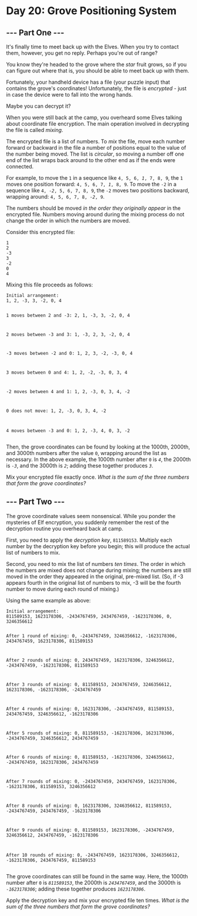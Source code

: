 #  Day 20: Grove Positioning System

<main>
<article class="day-desc"><h2>--- Part One ---</h2><p>It's finally time to meet back up with the Elves. When you try to contact them, however, you get no reply. Perhaps you're out of range?</p>
<p>You know they're headed to the grove where the <em class="star">star</em> fruit grows, so if you can figure out where that is, you should be able to meet back up with them.</p>
<p>Fortunately, your handheld device has a file (your puzzle input) that contains the grove's coordinates! Unfortunately, the file is <em>encrypted</em> - just in case the device were to fall into the wrong hands.</p>
<p>Maybe you can <span title="You once again make a mental note to remind the Elves later not to invent their own cryptographic functions.">decrypt</span> it?</p>
<p>When you were still back at the camp, you overheard some Elves talking about coordinate file encryption. The main operation involved in decrypting the file is called <em>mixing</em>.</p>
<p>The encrypted file is a list of numbers. To <em>mix</em> the file, move each number forward or backward in the file a number of positions equal to the value of the number being moved. The list is <em>circular</em>, so moving a number off one end of the list wraps back around to the other end as if the ends were connected.</p>
<p>For example, to move the <code>1</code> in a sequence like <code>4, 5, 6, <em>1</em>, 7, 8, 9</code>, the <code>1</code> moves one position forward: <code>4, 5, 6, 7, <em>1</em>, 8, 9</code>. To move the <code>-2</code> in a sequence like <code>4, <em>-2</em>, 5, 6, 7, 8, 9</code>, the <code>-2</code> moves two positions backward, wrapping around: <code>4, 5, 6, 7, 8, <em>-2</em>, 9</code>.</p>
<p>The numbers should be moved <em>in the order they originally appear</em> in the encrypted file. 
Numbers moving around during the mixing process do not change the order in which the numbers are moved.</p>
<p>Consider this encrypted file:</p>
<pre><code>1
2
-3
3
-2
0
4
</code></pre>
<p>Mixing this file proceeds as follows:</p>
<pre><code>Initial arrangement:
1, 2, -3, 3, -2, 0, 4

1 moves between 2 and -3:
2, 1, -3, 3, -2, 0, 4

2 moves between -3 and 3:
1, -3, 2, 3, -2, 0, 4

-3 moves between -2 and 0:
1, 2, 3, -2, -3, 0, 4

3 moves between 0 and 4:
1, 2, -2, -3, 0, 3, 4

-2 moves between 4 and 1:
1, 2, -3, 0, 3, 4, -2

0 does not move:
1, 2, -3, 0, 3, 4, -2

4 moves between -3 and 0:
1, 2, -3, 4, 0, 3, -2
</code></pre>
<p>Then, the grove coordinates can be found by looking at the 1000th, 2000th, and 3000th numbers after the value 
<code>0</code>, wrapping around the list as necessary. In the above example, the 1000th number after 
<code>0</code> is <code><em>4</em></code>, the 2000th is <code><em>-3</em></code>, and the 3000th is 
<code><em>2</em></code>; adding these together produces <code><em>3</em></code>.</p>
<p>Mix your encrypted file exactly once. <em>What is the sum of the three numbers that form the grove coordinates?</em></p>
<article class="day-desc"><h2 id="part2">--- Part Two ---</h2>
<p>The grove coordinate values seem nonsensical. While you ponder the mysteries of Elf encryption, 
you suddenly remember the rest of the decryption routine you overheard back at camp.</p>
<p>First, you need to apply the <em>decryption key</em>, <code>811589153</code>. 
Multiply each number by the decryption key before you begin; this will produce the actual list of numbers to mix.</p>
<p>Second, you need to mix the list of numbers <em>ten times</em>. 
The order in which the numbers are mixed does not change during mixing; 
the numbers are still moved in the order they appeared in the original, pre-mixed list. 
(So, if -3 appears fourth in the original list of numbers to mix, 
-3 will be the fourth number to move during each round of mixing.)</p>
<p>Using the same example as above:</p>
<pre><code>Initial arrangement:
811589153, 1623178306, -2434767459, 2434767459, -1623178306, 0, 3246356612

After 1 round of mixing:
0, -2434767459, 3246356612, -1623178306, 2434767459, 1623178306, 811589153

After 2 rounds of mixing:
0, 2434767459, 1623178306, 3246356612, -2434767459, -1623178306, 811589153

After 3 rounds of mixing:
0, 811589153, 2434767459, 3246356612, 1623178306, -1623178306, -2434767459

After 4 rounds of mixing:
0, 1623178306, -2434767459, 811589153, 2434767459, 3246356612, -1623178306

After 5 rounds of mixing:
0, 811589153, -1623178306, 1623178306, -2434767459, 3246356612, 2434767459

After 6 rounds of mixing:
0, 811589153, -1623178306, 3246356612, -2434767459, 1623178306, 2434767459

After 7 rounds of mixing:
0, -2434767459, 2434767459, 1623178306, -1623178306, 811589153, 3246356612

After 8 rounds of mixing:
0, 1623178306, 3246356612, 811589153, -2434767459, 2434767459, -1623178306

After 9 rounds of mixing:
0, 811589153, 1623178306, -2434767459, 3246356612, 2434767459, -1623178306

After 10 rounds of mixing:
0, -2434767459, 1623178306, 3246356612, -1623178306, 2434767459, 811589153
</code></pre>
<p>The grove coordinates can still be found in the same way. 
Here, the 1000th number after <code>0</code> is <code><em>811589153</em></code>, the 2000th is <code><em>2434767459</em></code>, 
and the 3000th is <code><em>-1623178306</em></code>; adding these together produces <code><em>1623178306</em></code>.</p>
<p>Apply the decryption key and mix your encrypted file ten times. 
<em>What is the sum of the three numbers that form the grove coordinates?</em></p>
</article>
